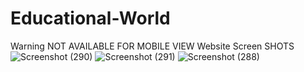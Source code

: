 # Educational-World
Warning NOT AVAILABLE FOR MOBILE VIEW
Website Screen SHOTS
![Screenshot (290)](https://user-images.githubusercontent.com/84243917/131370879-aa4456c9-8304-4258-b07d-06ffebb2321a.png)
![Screenshot (291)](https://user-images.githubusercontent.com/84243917/131370885-aedff401-7365-4418-96f0-cda41cb8370a.png)
![Screenshot (288)](https://user-images.githubusercontent.com/84243917/131371140-86caacef-9cda-4ea0-b450-a2ab6397d269.png)
